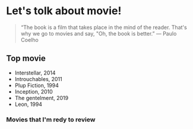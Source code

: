 # Let's tolk about movie!

> “The book is a film that takes place in the mind of the reader. That's why we go to movies and say, "Oh, the book is better.”
― Paulo Coelho

## Top movie
* Interstellar, 2014
* Introuchables, 2011
* Plup Fiction, 1994
* Inception, 2010
* The gentelment, 2019
* Leon, 1994

### Movies that I'm redy to review